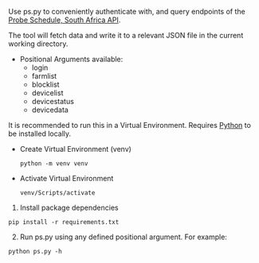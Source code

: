 Use ps.py to conveniently authenticate with, and query endpoints of the [Probe Schedule, South Africa API](https://probeschedule.co.za/).

The tool will fetch data and write it to a relevant JSON file in the current working directory.

- Positional Arguments available:
    - login
    - farmlist
    - blocklist
    - devicelist
    - devicestatus
    - devicedata

It is recommended to run this in a Virtual Environment.
Requires [Python](https://www.python.org/downloads/) to be installed locally.
- Create Virtual Environment (venv)
    ```
    python -m venv venv
    ```
- Activate Virtual Environment
    ```
    venv/Scripts/activate
    ```


1. Install package dependencies
```
pip install -r requirements.txt
```
2. Run ps.py using any defined positional argument. For example:
```
python ps.py -h
```
